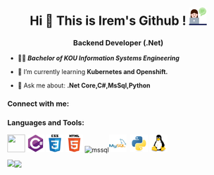 <body style="color=blue">

<h1 align="center">Hi 👋 This is Irem's Github !   <img src="https://github.com/iremakalp/iremakalp/blob/main/counseling.png" width="40"></h1>
<h3 align="center">Backend Developer (.Net) </h3>

- 👨‍💻 ***Bachelor of KOU Information Systems Engineering***

- 🌱 I’m currently learning **Kubernetes and Openshift.**

- 💬 Ask me about: **.Net Core,C#,MsSql,Python**

<h3 align="left">Connect with me:
<a href="https://www.linkedin.com/in/iremakalp/" target="blank"><img align="center" src="https://raw.githubusercontent.com/rahuldkjain/github-profile-readme-generator/master/src/images/icons/Social/linked-in-alt.svg" height="15" width="20" /></a>
</h3>


<h3 align="left">Languages and Tools:</h3>
<p align="left"> <img src="https://img.icons8.com/color/96/000000/net-framework.png" width="40" height="40"/> <img src="https://raw.githubusercontent.com/devicons/devicon/master/icons/csharp/csharp-original.svg" alt="csharp" width="40" height="40"/>  <img src="https://raw.githubusercontent.com/devicons/devicon/master/icons/css3/css3-original-wordmark.svg" alt="css3" width="40" height="40"/> <img src="https://raw.githubusercontent.com/devicons/devicon/master/icons/html5/html5-original-wordmark.svg" alt="html5" width="40" height="40"/> <img src="https://www.svgrepo.com/show/303229/microsoft-sql-server-logo.svg" alt="mssql" width="40" height="40"/><img src="https://raw.githubusercontent.com/devicons/devicon/master/icons/mysql/mysql-original-wordmark.svg" alt="mysql" width="40" height="40"/> <img height="40"/> <img src="https://raw.githubusercontent.com/devicons/devicon/master/icons/python/python-original.svg" alt="python" width="40" height="40"/> <img src="https://raw.githubusercontent.com/devicons/devicon/master/icons/linux/linux-original.svg" alt="linux" width="40" height="40"/></p>

<p><img align="left" src="https://github-readme-stats.vercel.app/api?username=iremakalp&show_icons=true&theme=tokyonight"/></p>

<p><img align="center" src="https://github-readme-stats.vercel.app/api/top-langs/?username=iremakalp&layout=compact&show_icons=true&theme=tokyonight"/></p>


</body>
